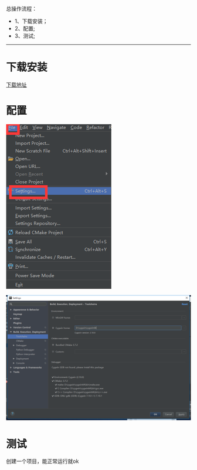 总操作流程：
- 1、下载安装；
- 2、配置;
- 3、测试;

----------
# 下载安装
[下载地址](http://www.jetbrains.com/clion/)

# 配置
![](image/2-1.png)

![](image/2-2.png)

# 测试
创建一个项目，能正常运行就ok